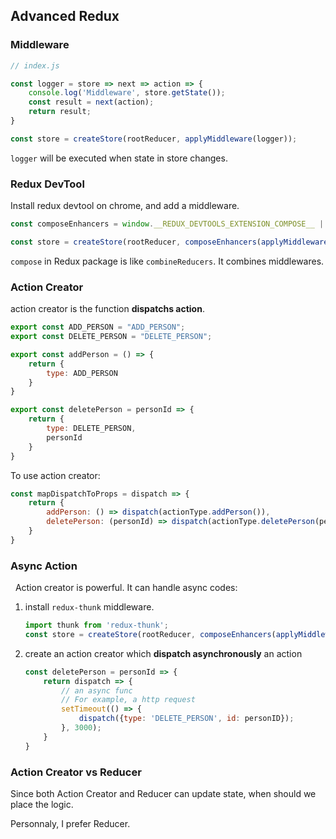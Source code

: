 ## Advanced Redux

### Middleware

```javascript
// index.js

const logger = store => next => action => {
    console.log('Middleware', store.getState());
    const result = next(action);
    return result;
}

const store = createStore(rootReducer, applyMiddleware(logger));
```

`logger` will be executed when state in store changes.

### Redux DevTool

Install redux devtool on chrome, and add a middleware.

```javascript
const composeEnhancers = window.__REDUX_DEVTOOLS_EXTENSION_COMPOSE__ || compose;

const store = createStore(rootReducer, composeEnhancers(applyMiddleware(logger)));
```

`compose` in Redux package is like `combineReducers`. It combines middlewares.

### Action Creator

action creator is the function **dispatchs action**.

```javascript
export const ADD_PERSON = "ADD_PERSON";
export const DELETE_PERSON = "DELETE_PERSON";

export const addPerson = () => {
    return {
        type: ADD_PERSON
    }
}

export const deletePerson = personId => {
    return {
        type: DELETE_PERSON,
        personId
    }
}
```

To use action creator:

```javascript
const mapDispatchToProps = dispatch => {
    return {
        addPerson: () => dispatch(actionType.addPerson()),
        deletePerson: (personId) => dispatch(actionType.deletePerson(personId)), 
    }
}
```

### Async Action
 
Action creator is powerful. It can handle async codes:

1. install `redux-thunk` middleware.

    ```javascript
    import thunk from 'redux-thunk';
    const store = createStore(rootReducer, composeEnhancers(applyMiddleware(logger, thunk)));
    ```

2. create an action creator which **dispatch asynchronously** an action

    ```javascript
    const deletePerson = personId => {
        return dispatch => {
            // an async func
            // For example, a http request
            setTimeout(() => {
                dispatch({type: 'DELETE_PERSON', id: personID});
            }, 3000);
        }
    }
    ```

### Action Creator vs Reducer

Since both Action Creator and Reducer can update state, when should we place the logic.

Personnaly, I prefer Reducer.
